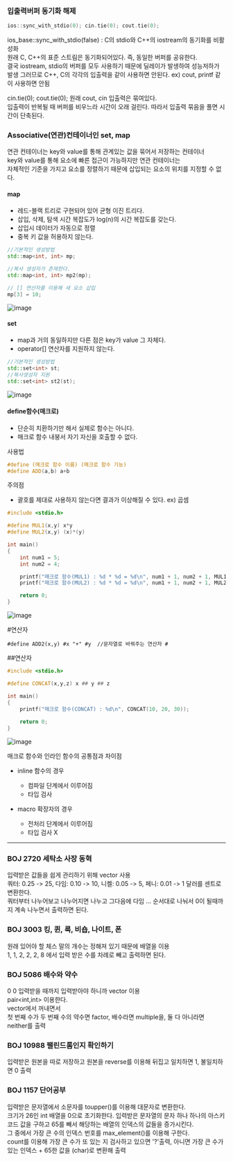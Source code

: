 ### 입출력버퍼 동기화 해제  
```C++
ios::sync_with_stdio(0); cin.tie(0); cout.tie(0);
```
ios_base::sync_with_stdio(false) : C의 stdio와 C++의 iostream의 동기화를 비활성화  
원래 C, C++의 표준 스트림은 동기화되어있다. 즉, 동일한 버퍼를 공유한다.  
결국 iostream, stdio의 버퍼를 모두 사용하기 때문에 딜레이가 발생하여 성능저하가 발생
그러므로 C++, C의 각각의 입출력을 같이 사용하면 안된다. ex) cout, printf 같이 사용하면 안됨  

cin.tie(0); cout.tie(0);
원래 cout, cin 입출력은 묶여있다.  
입출력이 반복될 때 버퍼를 비우느라 시간이 오래 걸린다. 따라서 입출력 묶음을 풀면 시간이 단축된다.  

### Associative(연관)컨테이너인 set, map  
연관 컨테이너는 key와 value를 통해 관계있는 값을 묶어서 저장하는 컨테이너  
key와 value를 통해 요소에 빠른 접근이 가능하지만 연관 컨테이너는   
자체적인 기준을 가지고 요소를 정렬하기 때문에 삽입되는 요소의 위치를 지정할 수 없다.  

#### map  
- 레드-블랙 트리로 구현되어 있어 균형 이진 트리다.  
- 삽입, 삭제, 탐색 시간 복잡도가 log(n)의 시간 복잡도를 갖는다.  
- 삽입시 데이터가 자동으로 정렬
- 중복 키 값을 허용하지 않는다.

```C++
//기본적인 생성방법
std::map<int, int> mp;
 
//복사 생성자가 존재한다.
std::map<int, int> mp2(mp);

// [] 연산자를 이용해 새 요소 삽입
mp[3] = 10;
```
![image](https://github.com/mondayy1/algostudy/assets/85085804/6fe4af41-d20f-48ff-9a61-7beec5c36883)

#### set
- map과 거의 동일하지만 다른 점은 key가 value 그 자체다.
- operator[] 연산자를 지원하지 않는다.  
```C++
//기본적인 생성방법
std::set<int> st;
//복사생성자 지원
std::set<int> st2(st);
```

![image](https://github.com/mondayy1/algostudy/assets/85085804/81fd29a8-4cf5-4c69-b1b2-d28392607f1e)

#### define함수(매크로)  
- 단순히 치환하기만 해서 실제로 함수는 아니다.  
- 매크로 함수 내붕서 자기 자신을 호출할 수 없다.

사용법
```C++
#define (매크로 함수 이름) (매크로 함수 기능)
#define ADD(a,b) a+b
```

주의점
- 괄호를 제대로 사용하지 않는다면 결과가 이상해질 수 있다. ex) 곱셈
```C++
#include <stdio.h>

#define MUL1(x,y) x*y
#define MUL2(x,y) (x)*(y)

int main()
{
    int num1 = 5;
    int num2 = 4;

    printf("매크로 함수(MUL1) : %d * %d = %d\n", num1 + 1, num2 + 1, MUL1(num1 + 1, num2 + 1));  // num1 + 1 * num2 + 1로 변환
    printf("매크로 함수(MUL2) : %d * %d = %d\n", num1 + 1, num2 + 1, MUL2(num1 + 1, num2 + 1));  // (num1 + 1) * (num2 + 1)로 변환

    return 0;
}
```

![image](https://github.com/mondayy1/algostudy/assets/85085804/152e96ef-0120-46eb-874a-507f011c5a18)

\#연산자  
```
#define ADD2(x,y) #x "+" #y  //문자열로 바꿔주는 연산자 #
```

\##연산자  
```C++
#include <stdio.h>

#define CONCAT(x,y,z) x ## y ## z

int main()
{
    printf("매크로 함수(CONCAT) : %d\n", CONCAT(10, 20, 30));
    
    return 0;
}
```
![image](https://github.com/mondayy1/algostudy/assets/85085804/7589a30d-524f-46bd-aa43-a23d97ebd41e)

매크로 함수와 인라인 함수의 공통점과 차이점  
- inline 함수의 경우
  - 컴파일 단계에서 이루어짐
  - 타입 검사

- macro 확장자의 경우
  - 전처리 단계에서 이루어짐
  - 타입 검사 X

---

### BOJ 2720 세탁소 사장 동혁  
입력받은 값들을 쉽게 관리하기 위해 vector 사용  
쿼터: 0.25 -> 25, 다임: 0.10 -> 10, 니켈: 0.05 -> 5, 페니: 0.01 -> 1 달러를 센트로 변환한다.  
쿼터부터 나누어보고 나누어지면 나누고 그다음에 다임 ... 순서대로 나눠서 0이 될때까지 계속 나누면서 출력하면 된다.  

### BOJ 3003 킹, 퀸, 룩, 비숍, 나이트, 폰  
원래 있어야 할 체스 말의 개수는 정해져 있기 때문에 배열을 이용  
1, 1, 2, 2, 2, 8 에서 입력 받은 수를 차례로 빼고 출력하면 된다.  

### BOJ 5086 배수와 약수
0 0 입력받을 때까지 입력받아야 하니까 vector 이용  
pair<int,int> 이용한다.  
vector에서 꺼내면서  
첫 번째 수가 두 번째 수의 약수면 factor, 배수라면 multiple을, 둘 다 아니라면 neither를 출력  

### BOJ 10988 팰린드롬인지 확인하기  
입력받은 원본을 따로 저장하고 원본을 reverse를 이용해 뒤집고 일치하면 1, 불일치하면 0 출력

### BOJ 1157 단어공부  
입력받은 문자열에서 소문자를 toupper()를 이용해 대문자로 변환한다.  
크기가 26인 int 배열을 0으로 초기화한다.
입력받은 문자열의 문자 하나 하나의 아스키 코드 값을 구하고 65를 빼서 해당하는 배열의 인덱스의 값들을 증가시킨다.  
그 중에서 가장 큰 수의 인덱스 번호를 max_element()를 이용해 구한다.  
count를 이용해 가장 큰 수가 또 있는 지 검사하고 있으면 '?'출력, 아니면 가장 큰 수가 있는 인덱스 + 65한 값을 (char)로 변환해 출력  
